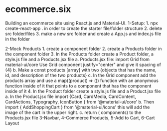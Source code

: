 # ecommerce.six

Building an ecommerce site using React.js and Material-UI.
1-Setup: 1. npx create-react-app . in order to create the starter file/folder structure 2. delete src folder/files 3. make a new src folder and create a App.js and index.js file in the folder

2-Mock Products 1. create a component folder 2. create a Products folder in the component folder 3. In the Products folder create a Product folder, a style.js file and a Products.jsx file
a. Products.jsx file: import Grid from material-ui/core
Use Grid component justify="center" and give it spacing of {4}
b. Make a const products [array] with two {objects that has the name, id, and description of the two products}
c. In the Grid component add the products array and use a map((product) => (<Grid><Product /></Grid>)) function with an anonymous function inside of it that points to a <Grid> component that has the <Product> component inside of it 4. In the Product folder create a style.js file and a Product.jsx file
a. In the Product.jsx file import {Card, CardMedia, CardContent, CardActions, Typography, IconButton } from '@material-ui/core'
b. Then import { AddShoppingCart } from '@material-ui/icons'
this will add the image of the cart in the upper right.
c. return (<Card></Card> components) to the Products.jsx file
3-Navbar,
4-Commerce Products,
5-Add to Cart,
6-Cart Layout
